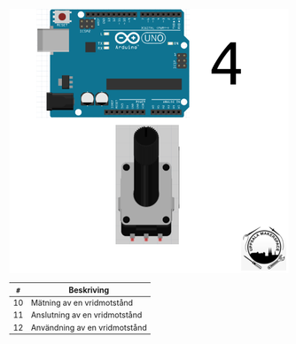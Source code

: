 ![Bok 4](framsida_4.png)

`#`|Beskriving
---|-------------------------
10 |Mätning av en vridmotstånd
11 |Anslutning av en vridmotstånd
12 |Användning av en vridmotstånd
